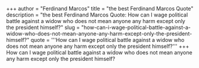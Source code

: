 +++
author = "Ferdinand Marcos"
title = "the best Ferdinand Marcos Quote"
description = "the best Ferdinand Marcos Quote: How can I wage political battle against a widow who does not mean anyone any harm except only the president himself?"
slug = "how-can-i-wage-political-battle-against-a-widow-who-does-not-mean-anyone-any-harm-except-only-the-president-himself?"
quote = '''How can I wage political battle against a widow who does not mean anyone any harm except only the president himself?'''
+++
How can I wage political battle against a widow who does not mean anyone any harm except only the president himself?
